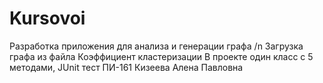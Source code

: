 # Kursovoi

Разработка приложения для анализа и генерации графа /n
Загрузка графа из файла
Коэффициент кластеризации
В проекте один класс с 5 методами,  JUnit тест
ПИ-161 Кизеева Алена Павловна
